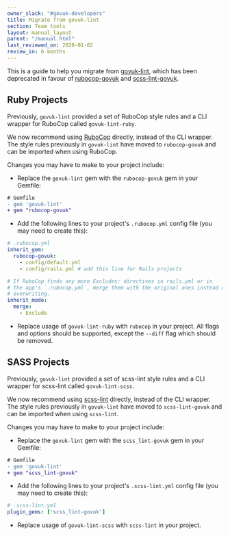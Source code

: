 ```yaml
---
owner_slack: "#govuk-developers"
title: Migrate from govuk-lint
section: Team tools
layout: manual_layout
parent: "/manual.html"
last_reviewed_on: 2020-01-02
review_in: 6 months
---
```

This is a guide to help you migrate from [govuk-lint][govuk-lint],
which has been deprecated in favour of [rubocop-govuk][rubocop-govuk] and
[scss-lint-govuk][scss-lint-govuk].

## Ruby Projects

Previously, `govuk-lint` provided a set of RuboCop style rules and a
CLI wrapper for RuboCop called `govuk-lint-ruby`.

We now recommend using [RuboCop][rubocop] directly, instead of the CLI wrapper. The style rules
previously in `govuk-lint` have moved to `rubocop-govuk` and can be imported when using
RuboCop.

Changes you may have to make to your project include:

- Replace the `govuk-lint` gem with the `rubocop-govuk` gem in your Gemfile:

```diff
# Gemfile
- gem 'govuk-lint'
+ gem "rubocop-govuk"
```

- Add the following lines to your project's `.rubocop.yml` config file (you may need to create this):

```yaml
# .rubocop.yml
inherit_gem:
  rubocop-govuk:
    - config/default.yml
    - config/rails.yml # add this line for Rails projects

# If RuboCop finds any more Excludes: directives in rails.yml or in
# the app's `.rubocop.yml`, merge them with the original ones instead of
# overwriting.
inherit_mode:
  merge:
    - Exclude
```

- Replace usage of `govuk-lint-ruby` with `rubocop` in your project.
  All flags and options should be supported, except the `--diff` flag which should be
  removed.

## SASS Projects

Previously, `govuk-lint` provided a set of scss-lint style rules and a
CLI wrapper for scss-lint called `govuk-lint-scss`.

We now recommend using [scss-lint][scss-lint] directly, instead of the CLI wrapper. The style rules
previously in `govuk-lint` have moved to `scss-lint-govuk` and can be imported when using
`scss-lint`.

Changes you may have to make to your project include:

- Replace the `govuk-lint` gem with the `scss_lint-govuk` gem in your Gemfile:

```diff
# Gemfile
- gem 'govuk-lint'
+ gem "scss_lint-govuk"
```

- Add the following lines to your project's `.scss-lint.yml` config file (you may need to create this):

```yaml
# .scss-lint.yml
plugin_gems: ['scss_lint-govuk']
```

- Replace usage of `govuk-lint-scss` with `scss-lint` in your project.

[govuk-lint]: https://github.com/alphagov/govuk-lint
[rubocop]: https://github.com/bbatsov/rubocop
[rubocop-govuk]: https://github.com/alphagov/rubocop-govuk
[scss-lint]: https://github.com/sds/scss-lint
[scss-lint-govuk]: https://github.com/alphagov/scss-lint-govuk
